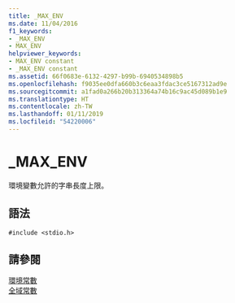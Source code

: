 ```yaml
---
title: _MAX_ENV
ms.date: 11/04/2016
f1_keywords:
- _MAX_ENV
- MAX_ENV
helpviewer_keywords:
- MAX_ENV constant
- _MAX_ENV constant
ms.assetid: 66f0683e-6132-4297-b99b-6940534898b5
ms.openlocfilehash: f9035ee0dfa660b3c6eaa3fdac3ce5167312ad9e
ms.sourcegitcommit: a1fad0a266b20b313364a74b16c9ac45d089b1e9
ms.translationtype: HT
ms.contentlocale: zh-TW
ms.lasthandoff: 01/11/2019
ms.locfileid: "54220006"
---
```

# <a name="maxenv"></a>_MAX_ENV

環境變數允許的字串長度上限。

## <a name="syntax"></a>語法

```
#include <stdio.h>
```

## <a name="see-also"></a>請參閱

[環境常數](../c-runtime-library/environmental-constants.md)<br/>
[全域常數](../c-runtime-library/global-constants.md)
